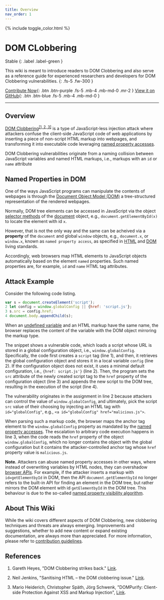 ```yaml
---
title: Overview
nav_order: 1
---
```


{% include toggle_color.html %}


# DOM CLobbering

Stable
{: .label .label-green }

This wiki is meant to introduce readers to DOM Clobbering and also serve as a reference guide for experienced researchers and developers for DOM Clobbering vulnerabilities. 
{: .fs-5 .fw-300 }

[Contribute Now](https://domclob.xyz/domc_wiki/contributions){: .btn .btn-purple .fs-5 .mb-4 .mb-md-0 .mr-2 } [View it on GitHub](https://github.com/SoheilKhodayari/DOMClobbering){: .btn .btn-blue .fs-5 .mb-4 .mb-md-0 }

<hr>


## Overview

[DOM Clobbering](https://wicg.github.io/sanitizer-api/#dom-clobbering)<sup>[\[1, 2, 3\]](#references)</sup> is a type of JavaScript-less injection attack where attackers confuse the client-side JavaScript code of web applications by inserting a piece of non-script HTML markup into webpages, and transforming it into executable code leveraging [named property accesses](https://html.spec.whatwg.org/multipage/window-object.html#named-access-on-the-window-object).

DOM Clobbering vulnerabilities originate from a naming collision between JavaScript variables and named HTML markups, i.e., markups with an `id` or `name` attribute

## Named Properties in DOM

One of the ways JavaScript programs can manipulate the contents of webpages is through the [Document Object Model (DOM)](https://www.w3.org/TR/WD-DOM/introduction.html) a tree-structured representation of the rendered webpages.

Normally, DOM tree elements can be accessed in JavaScript via the object [selector methods](https://www.w3.org/TR/selectors-4/) of the [document](https://developer.mozilla.org/en-US/docs/Web/API/Document) object, e.g., `document.getElementById(x)` to locate the element with id `x`.

However, that is not the only way and the same can be acheived via a **property** of the `document` and global `window` objects, e.g., `document.x`, or `window.x`, known as `named property access`, as specified in [HTML](https://html.spec.whatwg.org/multipage/window-object.html#named-access-on-the-window-object) and [DOM](https://html.spec.whatwg.org/multipage/dom.html#dom-tree-accessors) living standards. 

Accordingly, web browsers map HTML elements to JavaScript objects automatically based on the element `named` properties. Such named properties are, for example, `id` and `name` HTML tag attributes. 



## Attack Example

Consider the following code listing. 

```js
var s = document.createElement('script');
2 let config = window.globalConfig || {href: 'script.js'};
3 s.src = config.href;
4 document.body.appendChild(s);
```

When an [undefined variable](https://developer.mozilla.org/en-US/docs/Web/JavaScript/Reference/Global_Objects/undefined) and an HTML markup have the same name, the browser replaces the content of the variable with the DOM object mirroring the markup type. 

The snippet shows a vulnerable code, which loads a script whose URL is stored in a global configuration object, i.e., `window.globalConfig`. Specifically, the code first creates a `script` tag (line 1), and then, it retrieves the global configuration object and stores it in a local variable `config` (line 2). If the configuration object does not exist, it uses a minimal default configuration, i.e., `{href: script.js'}` (line 2). Then, the program sets the `src` attribute of the newly created script tag to the `href` property of the configuration object (line 3) and appends the new script to the DOM tree, resulting in the execution of the script (line 4). 

The vulnerability originates in the assignment in line 2 because
attackers can control the value of `window.globalConfig`, and ultimately, pick the script `src` value of their choosing by injecting an HTML tag with `id="globalConfig"`, e.g., `<a id="globalConfig" href="malicious.js">`. 

When parsing such a markup code, the browser maps the anchor tag element to the `window.globalConfig` property as mandated by the [named property accesses](https://html.spec.whatwg.org/multipage/window-object.html#named-access-on-the-window-object). The escalation to arbitrary code execution happens in line 3, when the code reads the `href` property of the object `window.globalConfig`, which no longer contains the object with the global configuration but it contains the attacker-controlled anchor tag whose `href` property value is `malicious.js`. 


**Note.** Attackers can abuse named property accesses in other ways, where instead of overwriting variables by HTML nodes, they can overshadow [browser APIs](https://developer.mozilla.org/en-US/docs/Web/API). For example, if the attacker inserts a markup with `id=getElementbyId` in DOM, then the API `document.getElementbyId` no longer refers to the built-in API for finding an element in the DOM tree, but rather mirrors the DOM element with id `getElementbyId` in the DOM tree. This behaviour is due to the so-called [named property visibility algorithm](https://webidl.spec.whatwg.org/#legacy-platform-object-abstract-ops).



## About This Wiki

While the wiki covers different aspects of DOM Clobbering, new clobbering techniques and threats are always emerging. Improvements and suggestions, whether to add new content or expand existing documentation, are always more than appreciated. For more information, please refer to [contribution guidelines](./contributions).


## References

1. Gareth Heyes, "DOM Clobbering strikes back." [Link](https://portswigger.net/research/dom-clobbering-strikes-back).

2. Neil Jenkins, "Sanitising HTML – the DOM clobbering issue." [Link](https://fastmail.blog/advanced/sanitising-html-the-dom-clobbering-issue/).

3. Mario Heiderich, Christopher Späth, Jörg Schwenk, "DOMPurify: Client-side Protection Against XSS and Markup Injection", [Link](https://link.springer.com/chapter/10.1007/978-3-319-66399-9_7).

